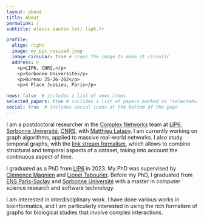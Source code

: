 ```yaml
---
layout: about
title: About
permalink: /
subtitle: alexis.baudin (at) lip6.fr

profile:
  align: right
  image: my_pic_resized.jpeg
  image_circular: true # crops the image to make it circular
  address: >
    <p>LIP6, CNRS,</p>
    <p>Sorbonne Université</p>
    <p>Bureau 25-26-302</p>
    <p>4 Place Jussieu, Paris</p>

news: false  # includes a list of news items
selected_papers: true # includes a list of papers marked as "selected={true}"
social: true  # includes social icons at the bottom of the page
---
```


I am a postdoctoral researcher in the [Complex Networks](https://www.complexnetworks.fr/) team at [LIP6](https://www.lip6.fr/), [Sorbonne Université](https://www.sorbonne-universite.fr/), [CNRS](https://www.cnrs.fr/), with [Matthieu Latapy](https://lip6.fr/Matthieu.Latapy/). I am currently working on graph algorithms, applied to massive real-world networks. I also study temporal graphs, with the [link stream formalism](https://arxiv.org/abs/1710.04073), which allows to combine structural and temporal aspects of a dataset, taking into account the continuous aspect of time.

I graduated as a PhD from [LIP6](https://www.lip6.fr/) in 2023. My PhD was supervised by [Clémence Magnien](https://lip6.fr/Clemence.Magnien/) and [Lionel Tabourier](https://lioneltabourier.fr/). Before my PhD, I graduated from [ENS Paris-Saclay](https://ens-paris-saclay.fr/) and [Sorbonne Université](https://www.sorbonne-universite.fr/)  with a master in computer science research and software technology.

I am interested in interdisciplinary work. I have done various works in bioinformatics, and I am particularly interested in using the rich formalism of graphs for biological studies that involve complex interactions.
